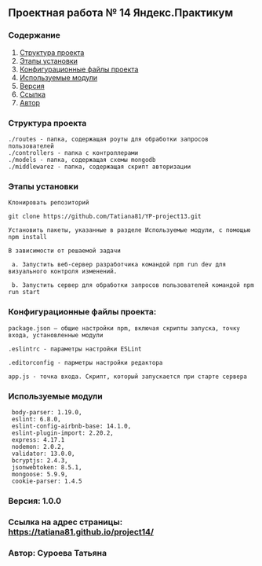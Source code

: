 ## Проектная работа № 14 Яндекс.Практикум

### Содержание
1. [Структура проекта](#structure)
2. [Этапы установки](#install)
3. [Конфигурационные файлы проекта](#config)
4. [Используемые модули](#modules)
5. [Версия](#version)
6. [Ссылка](#link)
7. [Автор](#author)


<a name='#structure'></a>
### Структура проекта
    ./routes - папка, содержащая роуты для обработки запросов пользователей
    ./controllers - папка с контроллерами
    ./models - папка, содержащая схемы mongodb
    ./middlewarez - папка, содержащая скрипт авторизации


<a name='#install'></a>
### Этапы установки
    Клонировать репозиторий

    git clone https://github.com/Tatiana81/YP-project13.git

    Установить пакеты, указанные в разделе Используемые модули, с помощью npm install

    В зависимости от решаемой задачи

     a. Запустить веб-сервер разработчика командой npm run dev для визуального контроля изменений.

     b. Запустить сервер для обработки запросов пользователей командой npm run start

<a name='config'></a>
### Конфигурационные файлы проекта:

    package.json – общие настройки npm, включая скрипты запуска, точку входа, установленные модули
    
    .eslintrc - параметры настройки ESLint
    
    .editorconfig - парметры настройки редактора

    app.js - точка входа. Скрипт, который запускается при старте сервера


<a name='modules'></a>
### Используемые модули
     body-parser: 1.19.0,
     eslint: 6.8.0,
     eslint-config-airbnb-base: 14.1.0,
     eslint-plugin-import: 2.20.2,
     express: 4.17.1
     nodemon: 2.0.2,
     validator: 13.0.0,
     bcryptjs: 2.4.3,
     jsonwebtoken: 8.5.1,
     mongoose: 5.9.9,
     cookie-parser: 1.4.5

<a name='version'></a>
### Версия: 1.0.0

<a name='link'></a>
### Ссылка на адрес страницы: https://tatiana81.github.io/project14/

<a name='author'></a>
### Автор: Суроева Татьяна
